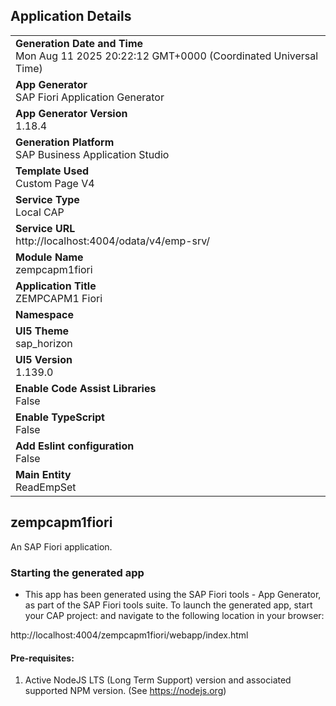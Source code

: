 ## Application Details
|               |
| ------------- |
|**Generation Date and Time**<br>Mon Aug 11 2025 20:22:12 GMT+0000 (Coordinated Universal Time)|
|**App Generator**<br>SAP Fiori Application Generator|
|**App Generator Version**<br>1.18.4|
|**Generation Platform**<br>SAP Business Application Studio|
|**Template Used**<br>Custom Page V4|
|**Service Type**<br>Local CAP|
|**Service URL**<br>http://localhost:4004/odata/v4/emp-srv/|
|**Module Name**<br>zempcapm1fiori|
|**Application Title**<br>ZEMPCAPM1 Fiori|
|**Namespace**<br>|
|**UI5 Theme**<br>sap_horizon|
|**UI5 Version**<br>1.139.0|
|**Enable Code Assist Libraries**<br>False|
|**Enable TypeScript**<br>False|
|**Add Eslint configuration**<br>False|
|**Main Entity**<br>ReadEmpSet|

## zempcapm1fiori

An SAP Fiori application.

### Starting the generated app

-   This app has been generated using the SAP Fiori tools - App Generator, as part of the SAP Fiori tools suite.  To launch the generated app, start your CAP project:  and navigate to the following location in your browser:

http://localhost:4004/zempcapm1fiori/webapp/index.html

#### Pre-requisites:

1. Active NodeJS LTS (Long Term Support) version and associated supported NPM version.  (See https://nodejs.org)


